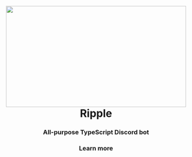 <h1 align="center">
  <br>
  <a href="https://github.com/AlphaRunic/Ripple"><img src="https://images.wallpaperscraft.com/image/drop_ripple_purple_115080_1280x720.jpg" width="480" height="270"></a>
  <br>
  Ripple
  <br>
</h1>
<h3 align="center">All-purpose TypeScript Discord bot</p>
<h3 href="https://alpharunic.github.io/Ripple/" align="center">Learn more</a>
